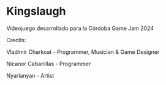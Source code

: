 # Kingslaugh
 Videojuego desarrollado para la Córdoba Game Jam 2024

 Credits:

 Vladimir Charkoat - Programmer, Musician & Game Designer

 Nicanor Cabanillas - Programmer

 Nyarlanyan - Artist
